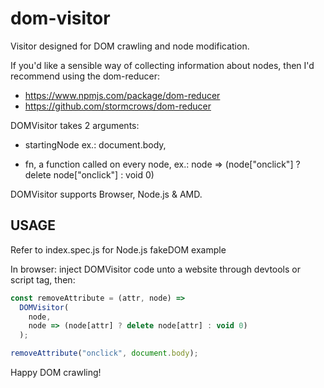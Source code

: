 # dom-visitor

Visitor designed for DOM crawling and node modification.

If you'd like a sensible way of collecting information about nodes,
then I'd recommend using the dom-reducer:

- https://www.npmjs.com/package/dom-reducer
- https://github.com/stormcrows/dom-reducer


DOMVisitor takes 2 arguments:

- startingNode
    ex.: document.body,

- fn, a function called on every node,
    ex.: node => (node["onclick"] ? delete node["onclick"] : void 0)


DOMVisitor supports Browser, Node.js & AMD.

## USAGE

Refer to index.spec.js for Node.js fakeDOM example

In browser: inject DOMVisitor code unto a website through devtools or script tag,
then:

```javascript
const removeAttribute = (attr, node) =>
  DOMVisitor(
    node, 
    node => (node[attr] ? delete node[attr] : void 0)
  );

removeAttribute("onclick", document.body);
```

Happy DOM crawling!

